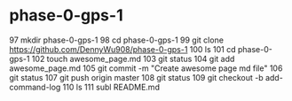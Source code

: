 # phase-0-gps-1

   97  mkdir phase-0-gps-1
   98  cd phase-0-gps-1
   99  git clone https://github.com/DennyWu908/phase-0-gps-1
  100  ls
  101  cd phase-0-gps-1
  102  touch awesome_page.md
  103  git status
  104  git add awesome_page.md
  105  git commit -m "Create awesome page md file"
  106  git status
  107  git push origin master
  108  git status
  109  git checkout -b add-command-log
  110  ls
  111  subl README.md

